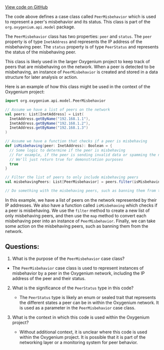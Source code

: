 [View code on GitHub](https://github.com/oxygenium/oxygenium/api/src/main/scala/org/oxygenium/api/model/PeerMisbehavior.scala)

The code above defines a case class called `PeerMisbehavior` which is used to represent a peer's misbehavior and its status. This class is part of the `org.oxygenium.api.model` package.

The `PeerMisbehavior` class has two properties: `peer` and `status`. The `peer` property is of type `InetAddress` and represents the IP address of the misbehaving peer. The `status` property is of type `PeerStatus` and represents the status of the misbehaving peer.

This class is likely used in the larger Oxygenium project to keep track of peers that are misbehaving on the network. When a peer is detected to be misbehaving, an instance of `PeerMisbehavior` is created and stored in a data structure for later analysis or action.

Here is an example of how this class might be used in the context of the Oxygenium project:

```scala
import org.oxygenium.api.model.PeerMisbehavior

// Assume we have a list of peers on the network
val peers: List[InetAddress] = List(
  InetAddress.getByName("192.168.1.1"),
  InetAddress.getByName("192.168.1.2"),
  InetAddress.getByName("192.168.1.3")
)

// Assume we have a function that checks if a peer is misbehaving
def isMisbehaving(peer: InetAddress): Boolean = {
  // Some logic to determine if the peer is misbehaving
  // For example, if the peer is sending invalid data or spamming the network
  // We'll just return true for demonstration purposes
  true
}

// Filter the list of peers to only include misbehaving peers
val misbehavingPeers: List[PeerMisbehavior] = peers.filter(isMisbehaving).map(peer => PeerMisbehavior(peer, PeerStatus.Misbehaving))

// Do something with the misbehaving peers, such as banning them from the network
```

In this example, we have a list of peers on the network represented by their IP addresses. We also have a function called `isMisbehaving` which checks if a peer is misbehaving. We use the `filter` method to create a new list of only misbehaving peers, and then use the `map` method to convert each misbehaving peer into an instance of `PeerMisbehavior`. Finally, we can take some action on the misbehaving peers, such as banning them from the network.
## Questions: 
 1. What is the purpose of the `PeerMisbehavior` case class?
   - The `PeerMisbehavior` case class is used to represent instances of misbehavior by a peer in the Oxygenium network, including the IP address of the peer and their status.

2. What is the significance of the `PeerStatus` type in this code?
   - The `PeerStatus` type is likely an enum or sealed trait that represents the different states a peer can be in within the Oxygenium network. It is used as a parameter in the `PeerMisbehavior` case class.

3. What is the context in which this code is used within the Oxygenium project?
   - Without additional context, it is unclear where this code is used within the Oxygenium project. It is possible that it is part of the networking layer or a monitoring system for peer behavior.